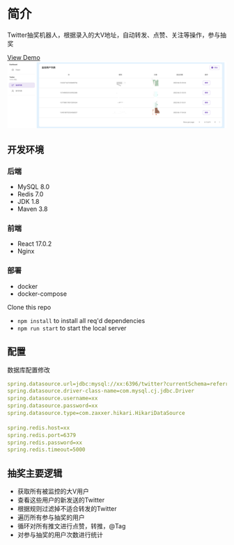 # 简介
Twitter抽奖机器人，根据录入的大V地址，自动转发、点赞、关注等操作，参与抽奖

[View Demo](http://idart.work/)
![users](/imgs/users.png)

## 开发环境
### 后端
- MySQL 8.0
- Redis 7.0
- JDK 1.8
- Maven 3.8
### 前端
- React 17.0.2
- Nginx
### 部署
- docker
- docker-compose

Clone this repo
- `npm install` to install all req'd dependencies
- `npm run start` to start the local server

## 配置
数据库配置修改
```yaml
spring.datasource.url=jdbc:mysql://xx:6396/twitter?currentSchema=referral
spring.datasource.driver-class-name=com.mysql.cj.jdbc.Driver
spring.datasource.username=xx
spring.datasource.password=xx
spring.datasource.type=com.zaxxer.hikari.HikariDataSource 

spring.redis.host=xx
spring.redis.port=6379
spring.redis.password=xx
spring.redis.timeout=5000
```

## 抽奖主要逻辑
- 获取所有被监控的大V用户
- 查看这些用户的新发送的Twitter
- 根据规则过滤掉不适合转发的Twitter
- 遍历所有参与抽奖的用户
- 循环对所有推文进行点赞，转推，@Tag
- 对参与抽奖的用户次数进行统计
